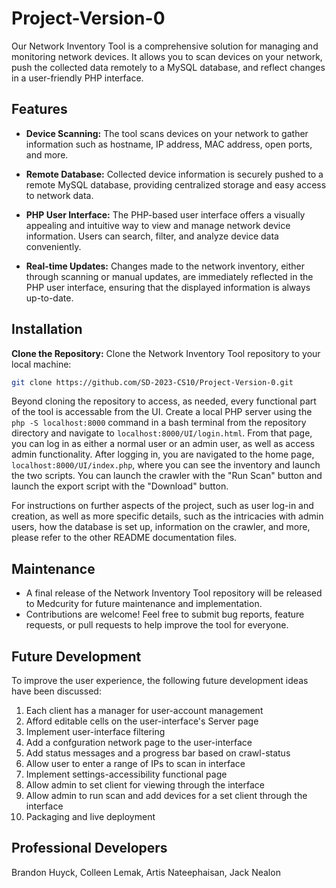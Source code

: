 # Project-Version-0

Our Network Inventory Tool is a comprehensive solution for managing and monitoring network devices. It allows you to scan devices on your network, push the collected data remotely to a MySQL database, and reflect changes in a user-friendly PHP interface.


## Features

- **Device Scanning:** The tool scans devices on your network to gather information such as hostname, IP address, MAC address, open ports, and more.
  
- **Remote Database:** Collected device information is securely pushed to a remote MySQL database, providing centralized storage and easy access to network data.

- **PHP User Interface:** The PHP-based user interface offers a visually appealing and intuitive way to view and manage network device information. Users can search, filter, and analyze device data conveniently.

- **Real-time Updates:** Changes made to the network inventory, either through scanning or manual updates, are immediately reflected in the PHP user interface, ensuring that the displayed information is always up-to-date.


## Installation

**Clone the Repository:** Clone the Network Inventory Tool repository to your local machine:

```bash
git clone https://github.com/SD-2023-CS10/Project-Version-0.git
```

Beyond cloning the repository to access, as needed, every functional part of the tool is accessable from the UI. Create a local PHP server using the `php -S localhost:8000` command in a bash terminal from the repository directory and navigate to `localhost:8000/UI/login.html`. From that page, you can log in as either a normal user or an admin user, as well as access admin functionality. After logging in, you are navigated to the home page, `localhost:8000/UI/index.php`, where you can see the inventory and launch the two scripts. You can launch the crawler with the "Run Scan" button and launch the export script with the "Download" button.

For instructions on further aspects of the project, such as user log-in and creation, as well as more specific details, such as the intricacies with admin users, how the database is set up, information on the crawler, and more, please refer to the other README documentation files.

## Maintenance

- A final release of the Network Inventory Tool repository will be released to Medcurity for future maintenance and implementation.
- Contributions are welcome! Feel free to submit bug reports, feature requests, or pull requests to help improve the tool for everyone.

## Future Development

To improve the user experience, the following future development ideas have been discussed:
1. Each client has a manager for user-account management
2. Afford editable cells on the user-interface's Server page
3. Implement user-interface filtering
4. Add a confguration network page to the user-interface
5. Add status messages and a progress bar based on crawl-status
6. Allow user to enter a range of IPs to scan in interface
7. Implement settings-accessibility functional page
8. Allow admin to set client for viewing through the interface
9. Allow admin to run scan and add devices for a set client through the interface
10. Packaging and live deployment

## Professional Developers

Brandon Huyck, Colleen Lemak, Artis Nateephaisan, Jack Nealon
